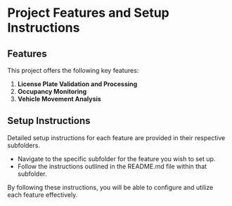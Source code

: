 # Project Features and Setup Instructions

## Features

This project offers the following key features:

1. **License Plate Validation and Processing**
2. **Occupancy Monitoring**
3. **Vehicle Movement Analysis**

## Setup Instructions

Detailed setup instructions for each feature are provided in their respective subfolders.

- Navigate to the specific subfolder for the feature you wish to set up.
- Follow the instructions outlined in the README.md file within that subfolder.

By following these instructions, you will be able to configure and utilize each feature effectively.

